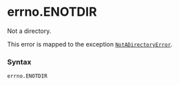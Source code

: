 # errno.ENOTDIR

Not a directory.

This error is mapped to the exception [`NotADirectoryError`](/exceptions/NotADirectoryError.md).

### Syntax

```python
errno.ENOTDIR
```
